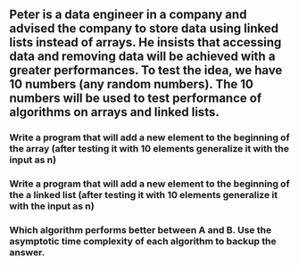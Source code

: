 ## Peter is a data engineer in a company and advised the company to store data using linked lists instead of arrays. He insists that accessing data and removing data will be achieved with a greater performances. To test the idea, we have 10 numbers (any random numbers). The 10 numbers will be used to test performance of algorithms on arrays and linked lists.

### Write a program that will add a new element to the beginning of the array (after testing it with 10 elements generalize it with the input as n)

### Write a program that will add a new element to the beginning of the a linked list (after testing it with 10 elements generalize it with the input as n)

### Which algorithm performs better between A and B. Use the asymptotic time complexity of each algorithm to backup the answer.